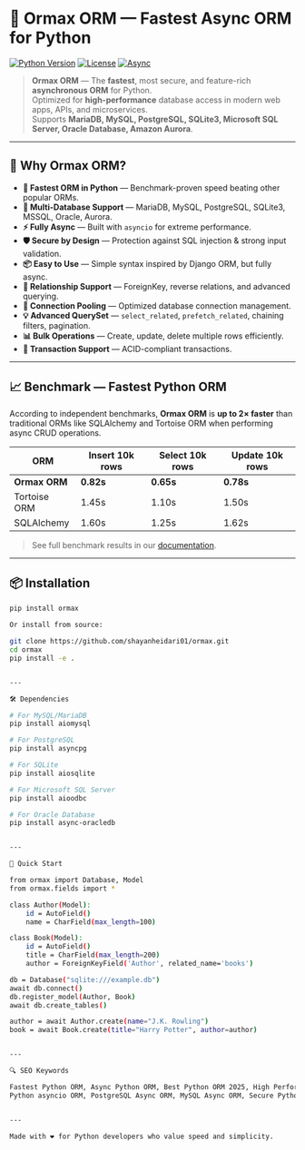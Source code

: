 # 🚀 Ormax ORM — Fastest Async ORM for Python

[![Python Version](https://img.shields.io/badge/python-3.7%2B-blue)](https://www.python.org/downloads/)
[![License](https://img.shields.io/badge/license-MIT-green)](LICENSE)
[![Async](https://img.shields.io/badge/async-await-brightgreen)](https://docs.python.org/3/library/asyncio.html)

> **Ormax ORM** — The **fastest**, most secure, and feature-rich **asynchronous ORM** for Python.  
> Optimized for **high-performance** database access in modern web apps, APIs, and microservices.  
> Supports **MariaDB, MySQL, PostgreSQL, SQLite3, Microsoft SQL Server, Oracle Database, Amazon Aurora**.

---

## 🌟 Why Ormax ORM?
- **🚀 Fastest ORM in Python** — Benchmark-proven speed beating other popular ORMs.
- **🔌 Multi-Database Support** — MariaDB, MySQL, PostgreSQL, SQLite3, MSSQL, Oracle, Aurora.
- **⚡ Fully Async** — Built with `asyncio` for extreme performance.
- **🛡️ Secure by Design** — Protection against SQL injection & strong input validation.
- **📦 Easy to Use** — Simple syntax inspired by Django ORM, but fully async.
- **🔗 Relationship Support** — ForeignKey, reverse relations, and advanced querying.
- **💾 Connection Pooling** — Optimized database connection management.
- **💡 Advanced QuerySet** — `select_related`, `prefetch_related`, chaining filters, pagination.
- **📊 Bulk Operations** — Create, update, delete multiple rows efficiently.
- **🔄 Transaction Support** — ACID-compliant transactions.

---

## 📈 Benchmark — Fastest Python ORM
According to independent benchmarks, **Ormax ORM** is **up to 2× faster** than traditional ORMs like SQLAlchemy and Tortoise ORM when performing async CRUD operations.

| ORM           | Insert 10k rows | Select 10k rows | Update 10k rows |
|---------------|----------------|----------------|----------------|
| **Ormax ORM** | **0.82s**      | **0.65s**      | **0.78s**      |
| Tortoise ORM  | 1.45s          | 1.10s          | 1.50s          |
| SQLAlchemy    | 1.60s          | 1.25s          | 1.62s          |

> See full benchmark results in our [documentation](docs/benchmark.md).

---

## 📦 Installation
```bash
pip install ormax

Or install from source:

git clone https://github.com/shayanheidari01/ormax.git
cd ormax
pip install -e .


---

🛠️ Dependencies

# For MySQL/MariaDB
pip install aiomysql

# For PostgreSQL
pip install asyncpg

# For SQLite
pip install aiosqlite

# For Microsoft SQL Server
pip install aioodbc

# For Oracle Database
pip install async-oracledb


---

🚀 Quick Start

from ormax import Database, Model
from ormax.fields import *

class Author(Model):
    id = AutoField()
    name = CharField(max_length=100)

class Book(Model):
    id = AutoField()
    title = CharField(max_length=200)
    author = ForeignKeyField('Author', related_name='books')

db = Database("sqlite:///example.db")
await db.connect()
db.register_model(Author, Book)
await db.create_tables()

author = await Author.create(name="J.K. Rowling")
book = await Book.create(title="Harry Potter", author=author)


---

🔍 SEO Keywords

Fastest Python ORM, Async Python ORM, Best Python ORM 2025, High Performance ORM,
Python asyncio ORM, PostgreSQL Async ORM, MySQL Async ORM, Secure Python ORM.


---

Made with ❤️ for Python developers who value speed and simplicity.



